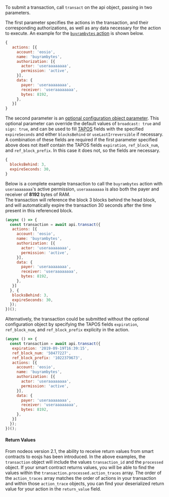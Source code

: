 To submit a transaction, call `transact` on the api object, passing in two parameters.

The first parameter specifies the actions in the transaction, and their corresponding authorizations, as well as any data necessary for the action to execute.  An example for the [`buyrambytes` action](https://github.com/EOSIO/eosio.contracts/blob/52fbd4ac7e6c38c558302c48d00469a4bed35f7c/contracts/eosio.system/include/eosio.system/eosio.system.hpp#L1028) is shown below.
```javascript
{ 
   actions: [{
     account: 'eosio',
     name: 'buyrambytes',
     authorization: [{
       actor: 'useraaaaaaaa',
       permission: 'active',
     }],
     data: {
       payer: 'useraaaaaaaa',
       receiver: 'useraaaaaaaa',
       bytes: 8192,
     },
   }]
}
```
The second parameter is an [optional configuration object parameter](https://github.com/EOSIO/eosjs/blob/master/src/eosjs-api.ts#L215).  This optional parameter can override the default values of `broadcast: true` and `sign: true`, and can be used to fill [TAPOS](https://eosio.stackexchange.com/questions/2362/what-is-transaction-as-proof-of-stake-tapos-and-when-would-a-smart-contract) fields with the specified `expireSeconds` and either `blocksBehind` or `useLastIrreversible` if necessary.  A combination of these fields are required if the first parameter specified above does not itself contain the TAPOS fields `expiration`, `ref_block_num`, and `ref_block_prefix`.  In this case it does not, so the fields are necessary.
```javascript
{
  blocksBehind: 3,
  expireSeconds: 30,
}
```
Below is a complete example transaction to call the `buyrambytes` action with `useraaaaaaaa`'s active permission, `useraaaaaaaa` is also both the payer and receiver of **8192** bytes of RAM.  
The transaction will reference the block 3 blocks behind the head block, and will automatically expire the transaction 30 seconds after the time present in this referenced block.
```javascript
(async () => {
  const transaction = await api.transact({
   actions: [{
     account: 'eosio',
     name: 'buyrambytes',
     authorization: [{
       actor: 'useraaaaaaaa',
       permission: 'active',
     }],
     data: {
       payer: 'useraaaaaaaa',
       receiver: 'useraaaaaaaa',
       bytes: 8192,
     },
   }]
  }, {
   blocksBehind: 3,
   expireSeconds: 30,
  });
})();
```

Alternatively, the transaction could be submitted without the optional configuration object by specifying the TAPOS fields `expiration`, `ref_block_num`, and `ref_block_prefix` explicity in the action.
```javascript
(async () => {
  const transaction = await api.transact({
   expiration: '2019-09-19T16:39:15',
   ref_block_num: '50477227',
   ref_block_prefix: '1022379673',
   actions: [{
     account: 'eosio',
     name: 'buyrambytes',
     authorization: [{
       actor: 'useraaaaaaaa',
       permission: 'active',
     }],
     data: {
       payer: 'useraaaaaaaa',
       receiver: 'useraaaaaaaa',
       bytes: 8192,
     },
   }]
  });
})();
```

#### Return Values
From nodeos version 2.1, the ability to receive return values from smart contracts to eosjs has been introduced.  In the above examples, the `transaction` object will include the values `transaction_id` and the `processed` object.  If your smart contract returns values, you will be able to find the values within the `transaction.processed.action_traces` array.  The order of the `action_traces` array matches the order of actions in your transaction and within those `action_trace` objects, you can find your deserialized return value for your action in the `return_value` field.